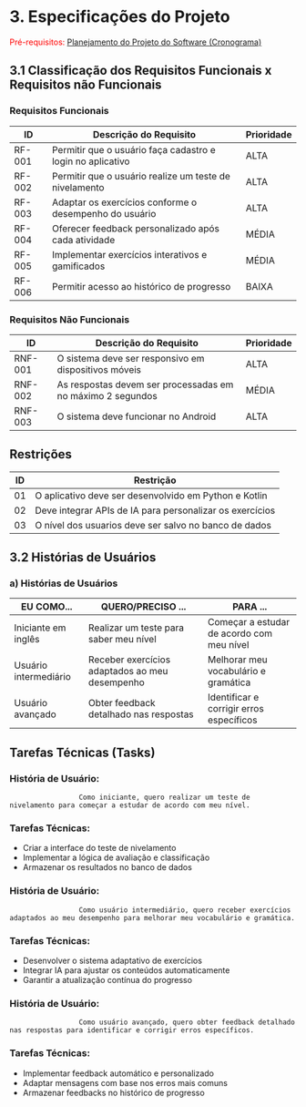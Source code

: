 # 3. Especificações do Projeto
<span style="color:red">Pré-requisitos: <a href="2-Planejamento-Projeto.md"> Planejamento do Projeto do Software (Cronograma) </a></span>

## 3.1 Classificação dos Requisitos Funcionais x Requisitos não Funcionais
### Requisitos Funcionais

| ID     | Descrição do Requisito                                  | Prioridade |
|--------|---------------------------------------------------------|------------|
| RF-001 | Permitir que o usuário faça cadastro e login no aplicativo   | ALTA       |
| RF-002 | Permitir que o usuário realize um teste de nivelamento  | ALTA       |
| RF-003 | Adaptar os exercícios conforme o desempenho do usuário  | ALTA       |
| RF-004 | Oferecer feedback personalizado após cada atividade     | MÉDIA      |
| RF-005 | Implementar exercícios interativos e gamificados        | MÉDIA      |
| RF-006 | Permitir acesso ao histórico de progresso               | BAIXA      |

### Requisitos Não Funcionais

| ID      | Descrição do Requisito                                   | Prioridade |
|---------|----------------------------------------------------------|------------|
| RNF-001 | O sistema deve ser responsivo em dispositivos móveis      | ALTA       |
| RNF-002 | As respostas devem ser processadas em no máximo 2 segundos| MÉDIA      |
| RNF-003 | O sistema deve funcionar no Android              | ALTA       |

## Restrições

| ID  | Restrição                                            |
|-----|-----------------------------------------------------|
| 01  | O aplicativo deve ser desenvolvido em Python e Kotlin |
| 02  | Deve integrar APIs de IA para personalizar os exercícios  |
| 03  | O nível dos usuarios deve ser salvo no banco de dados         |

## 3.2 Histórias de Usuários

### a) Histórias de Usuários

| EU COMO...              | QUERO/PRECISO ...                    | PARA ...                                  |
|-------------------------|--------------------------------------|--------------------------------------------|
| Iniciante em inglês     | Realizar um teste para saber meu nível| Começar a estudar de acordo com meu nível  |
| Usuário intermediário   | Receber exercícios adaptados ao meu desempenho | Melhorar meu vocabulário e gramática      |
| Usuário avançado        | Obter feedback detalhado nas respostas| Identificar e corrigir erros específicos   |

## Tarefas Técnicas (Tasks)

### História de Usuário: 
                     Como iniciante, quero realizar um teste de nivelamento para começar a estudar de acordo com meu nível.

### Tarefas Técnicas:
- Criar a interface do teste de nivelamento
- Implementar a lógica de avaliação e classificação
- Armazenar os resultados no banco de dados

### História de Usuário:
                     Como usuário intermediário, quero receber exercícios adaptados ao meu desempenho para melhorar meu vocabulário e gramática.

### Tarefas Técnicas:
- Desenvolver o sistema adaptativo de exercícios
- Integrar IA para ajustar os conteúdos automaticamente
- Garantir a atualização contínua do progresso

### História de Usuário:
                     Como usuário avançado, quero obter feedback detalhado nas respostas para identificar e corrigir erros específicos.

### Tarefas Técnicas:
- Implementar feedback automático e personalizado
- Adaptar mensagens com base nos erros mais comuns
- Armazenar feedbacks no histórico de progresso





